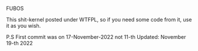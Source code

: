 FUBOS

This shit-kernel posted under WTFPL, so if you need some code from it, use it as you wish.

P.S First commit was on 17-November-2022 not 11-th
Updated:
November 19-th 2022
